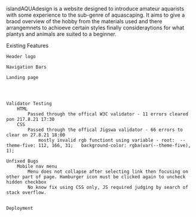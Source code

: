 islandAQUAdesign is a website designed to introduce amateur aquarists with some experience to the sub-genre of aquascaping.  It aims to give a braod overview of the hobby from the materials used and there arrangemnets to achioeve certain styles finally consideraytions for what plantys and animals are suited to a beginner.

Existing Features

    Header logo

    Navigation Bars

    Landing page




    Validator Testing
        HTML
            Passed through the offical W3C validator - 11 errors cleared pon 217.8.21 17:30
        CSS
            Passed through the offical Jigswa validator - 66 errors to clear on 27.8.21 18:00
                mostly invalid rgb functiont using variable - root:  --theme-five: 112, 166, 31;   background-color: rgba(var(--theme-five), 1);

    Unfixed Bugs
        Mobile nav menu
            Menu does not collapse after selecting link then focusing on other part of page. Hamburger icon must be clicked again to uncheck hidden checkbox
            No know fix using CSS only, JS required judging by search of stack overflow.


    Deployment